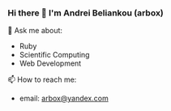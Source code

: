 ### Hi there 👋 I'm Andrei Beliankou (arbox)

<!--
**arbox/arbox** is a ✨ _special_ ✨ repository because its `README.md` (this file) appears on your GitHub profile.

Here are some ideas to get you started:

- 🔭 I’m currently working on ...
- 🌱 I’m currently learning ...
- 👯 I’m looking to collaborate on ...
- 🤔 I’m looking for help with ...
- 💬 Ask me about ...
- 📫 How to reach me: ...
- 😄 Pronouns: ...
- ⚡ Fun fact: ...
-->

💬 Ask me about:
  - Ruby
  - Scientific Computing
  - Web Development

📫 How to reach me:
  - email: arbox@yandex.com
